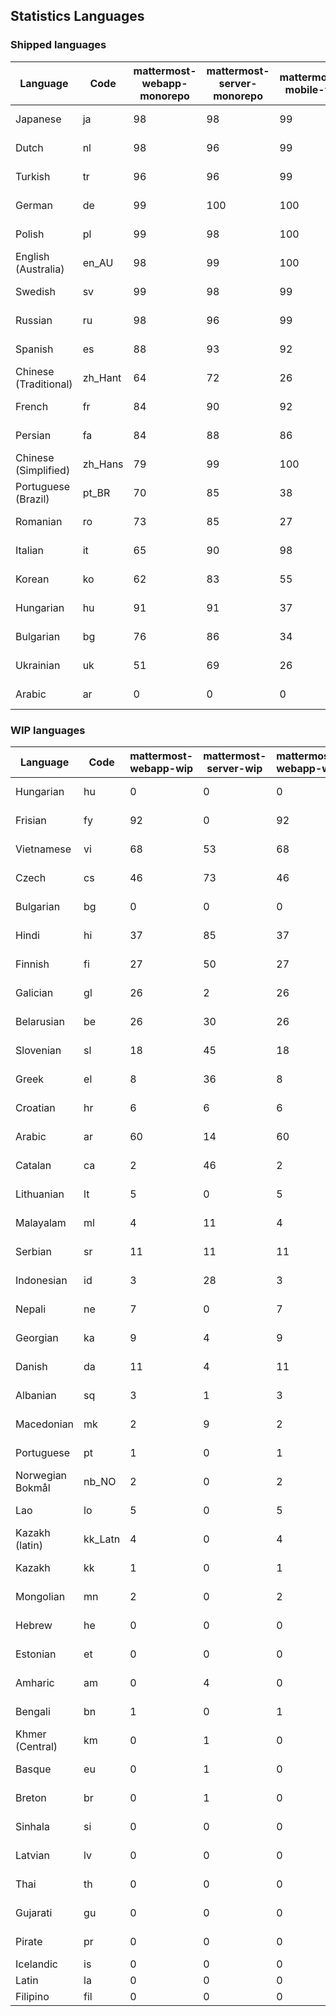 ## Statistics Languages ##
###  Shipped languages  ###
|Language|Code|mattermost-webapp-monorepo|mattermost-server-monorepo|mattermost-mobile-v2|mattermost-desktop|focalboard-webapp|playbooks-webapp|calls-webapp|Total|Last Modified|
|---|---|---|---|---|---|---|---|---|---|---|
|Japanese|ja| 98| 98| 99| 100| 97| 100| 0| 98|2023-04-04T22:51:39.874921Z|
|Dutch|nl| 98| 96| 99| 100| 97| 100| 91| 97|2023-04-04T22:51:44.782515Z|
|Turkish|tr| 96| 96| 99| 100| 100| 100| 0| 96|2023-04-04T22:52:00.596827Z|
|German|de| 99| 100| 100| 100| 100| 100| 100| 95|2023-04-04T22:51:21.412995Z|
|Polish|pl| 99| 98| 100| 100| 100| 100| 0| 95|2023-04-04T22:51:47.647852Z|
|English (Australia)|en_AU| 98| 99| 100| 100| 100| 99| 0| 95|2023-04-04T22:51:24.115491Z|
|Swedish|sv| 99| 98| 99| 100| 97| 100| 0| 94|2023-04-04T22:51:58.328115Z|
|Russian|ru| 98| 96| 99| 100| 74| 59| 0| 93|2023-04-04T22:51:55.341480Z|
|Spanish|es| 88| 93| 92| 98| 47| 0| 20| 81|2023-04-04T22:51:26.721974Z|
|Chinese (Traditional)|zh_Hant| 64| 72| 26| 0| 97| 0| 0| 80|2023-04-04T22:52:08.551192Z|
|French|fr| 84| 90| 92| 96| 84| 27| 0| 80|2023-04-04T22:51:31.999418Z|
|Persian|fa| 84| 88| 86| 100| 26| 1| 0| 70|2023-04-04T22:51:29.409926Z|
|Chinese (Simplified)|zh_Hans| 79| 99| 100| 100| 97| 0| 0| 69|2023-04-04T22:52:05.943162Z|
|Portuguese (Brazil)|pt_BR| 70| 85| 38| 48| 100| 0| 67| 68|2023-04-04T22:51:50.294183Z|
|Romanian|ro| 73| 85| 27| 0| 0| 0| 0| 67|2023-04-04T22:51:52.991852Z|
|Italian|it| 65| 90| 98| 5| 62| 0| 0| 65|2023-04-04T22:51:37.240907Z|
|Korean|ko| 62| 83| 55| 100| 90| 53| 0| 64|2023-04-04T22:51:42.463225Z|
|Hungarian|hu| 91| 91| 37| 99| 90| 81| 0| 63|2023-04-04T22:51:34.639227Z|
|Bulgarian|bg| 76| 86| 34| 0| 0| 0| 0| 52|2023-04-04T22:51:18.833926Z|
|Ukrainian|uk| 51| 69| 26| 79| 53| 0| 0| 45|2023-04-04T22:52:03.625735Z|
|Arabic|ar| 0| 0| 0| 45| 45| 0| 0| 16|2023-03-30T14:03:02.494432Z|
###  WIP languages  ###
|Language|Code|mattermost-webapp-wip|mattermost-server-wip|mattermost-webapp-wip|Total|Last Modified|
|---|---|---|---|---|---|--|
|Hungarian|hu| 0| 0| 0| 63|2023-04-04T22:51:34.639227Z|
|Frisian|fy| 92| 0| 92| 61|2023-03-30T14:04:28.368728Z|
|Vietnamese|vi| 68| 53| 68| 59|2023-03-30T14:07:38.949883Z|
|Czech|cs| 46| 73| 46| 57|2023-03-30T14:03:41.659147Z|
|Bulgarian|bg| 0| 0| 0| 52|2023-04-04T22:51:18.833926Z|
|Hindi|hi| 37| 85| 37| 49|2023-03-30T14:04:54.856447Z|
|Finnish|fi| 27| 50| 27| 34|2023-03-30T14:04:14.936366Z|
|Galician|gl| 26| 2| 26| 31|2023-02-16T10:53:47.791156Z|
|Belarusian|be| 26| 30| 26| 27|2023-03-30T14:03:09.873427Z|
|Slovenian|sl| 18| 45| 18| 23|2023-03-30T14:07:12.677627Z|
|Greek|el| 8| 36| 8| 22|2023-03-30T14:03:55.229463Z|
|Croatian|hr| 6| 6| 6| 17|2023-03-30T09:46:01.311826Z|
|Arabic|ar| 60| 14| 60| 16|2023-03-30T14:03:02.494432Z|
|Catalan|ca| 2| 46| 2| 15|2023-02-22T22:19:51.633986Z|
|Lithuanian|lt| 5| 0| 5| 13|2023-04-04T16:23:21.890394Z|
|Malayalam|ml| 4| 11| 4| 13|2023-01-20T12:30:29.426169Z|
|Serbian|sr| 11| 11| 11| 13|2023-03-30T14:07:25.635161Z|
|Indonesian|id| 3| 28| 3| 11|2023-01-20T12:30:26.132977Z|
|Nepali|ne| 7| 0| 7| 11|2023-03-30T14:06:47.028356Z|
|Georgian|ka| 9| 4| 9| 8|2023-03-30T09:46:07.543767Z|
|Danish|da| 11| 4| 11| 8|2023-02-28T08:17:12.460986Z|
|Albanian|sq| 3| 1| 3| 8|2023-03-30T14:07:18.996586Z|
|Macedonian|mk| 2| 9| 2| 5|2023-02-16T10:52:34.237243Z|
|Portuguese|pt| 1| 0| 1| 4|2023-03-30T09:46:17.867459Z|
|Norwegian Bokmål|nb_NO| 2| 0| 2| 4|2023-03-30T09:46:13.174135Z|
|Lao|lo| 5| 0| 5| 3|2023-01-28T03:29:57.636840Z|
|Kazakh (latin)|kk_Latn| 4| 0| 4| 3|2023-01-09T16:04:40.142668Z|
|Kazakh|kk| 1| 0| 1| 2|2023-01-20T12:30:28.434837Z|
|Mongolian|mn| 2| 0| 2| 2|2023-02-16T02:00:14.011643Z|
|Hebrew|he| 0| 0| 0| 1|2023-01-20T12:30:24.610278Z|
|Estonian|et| 0| 0| 0| 1|2022-06-16T11:17:55.844464Z|
|Amharic|am| 0| 4| 0| 1|2020-07-04T19:22:35.416407Z|
|Bengali|bn| 1| 0| 1| 1|2022-06-18T00:07:36.707192Z|
|Khmer (Central)|km| 0| 1| 0| 0|2022-05-06T14:27:58.323957Z|
|Basque|eu| 0| 1| 0| 0|2021-06-22T14:46:44.626603Z|
|Breton|br| 0| 1| 0| 0|2022-10-20T14:33:30.929526Z|
|Sinhala|si| 0| 0| 0| 0|2022-10-24T11:26:43.423982Z|
|Latvian|lv| 0| 0| 0| 0|2022-12-17T23:24:22.390841Z|
|Thai|th| 0| 0| 0| 0|2022-05-03T14:48:59.991556Z|
|Gujarati|gu| 0| 0| 0| 0|2021-09-27T12:12:04.194601Z|
|Pirate|pr| 0| 0| 0| 0|2022-06-28T08:46:29.046651Z|
|Icelandic|is| 0| 0| 0| 0||
|Latin|la| 0| 0| 0| 0||
|Filipino|fil| 0| 0| 0| 0||
